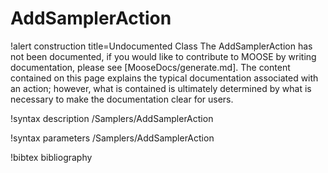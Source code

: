 <!-- MOOSE Documentation Stub: Remove this when content is added. -->

# AddSamplerAction

!alert construction title=Undocumented Class
The AddSamplerAction has not been documented, if you would like to contribute to MOOSE by writing
documentation, please see [MooseDocs/generate.md]. The content contained on this page explains the typical
documentation associated with an action; however, what is contained is ultimately determined by what
is necessary to make the documentation clear for users.

!syntax description /Samplers/AddSamplerAction

!syntax parameters /Samplers/AddSamplerAction

!bibtex bibliography
